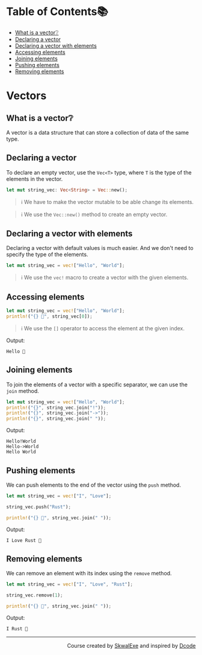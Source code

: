 # Table of Contents📚
- [What is a vector❔](#what-is-a-vector)
- [Declaring a vector](#declaring-a-vector)
- [Declaring a vector with elements](#declaring-a-vector-with-elements)
- [Accessing elements](#accessing-elements)
- [Joining elements](#joining-elements)
- [Pushing elements](#pushing-elements)
- [Removing elements](#removing-elements)

# Vectors
## What is a vector❔
A vector is a data structure that can store a collection of data of the same type.

## Declaring a vector
To declare an empty vector, use the `Vec<T>` type, where `T` is the type of the elements in the vector.
```rust
let mut string_vec: Vec<String> = Vec::new();
```
> ℹ️ We have to make the vector mutable to be able change its elements.

> ℹ️ We use the `Vec::new()` method to create an empty vector.
## Declaring a vector with elements
Declaring a vector with default values is much easier.
And we don't need to specify the type of the elements.
```rust
let mut string_vec = vec!["Hello", "World"];
```
> ℹ️ We use the `vec!` macro to create a vector with the given elements.
## Accessing elements
```rust
let mut string_vec = vec!["Hello", "World"];
println!("{} 👋", string_vec[0]);
```
> ℹ️ We use the `[]` operator to access the element at the given index.

Output:
```
Hello 👋
```

## Joining elements
To join the elements of a vector with a specific separator, we can use the `join` method.
```rust
let mut string_vec = vec!["Hello", "World"];
println!("{}", string_vec.join("!"));
println!("{}", string_vec.join("->"));
println!("{}", string_vec.join(" "));
```

Output:
```
Hello!World
Hello->World
Hello World
```

## Pushing elements
We can push elements to the end of the vector using the `push` method.
```rust
let mut string_vec = vec!["I", "Love"];

string_vec.push("Rust");

println!("{} 💖", string_vec.join(" "));
```
Output:
```
I Love Rust 💖
```
## Removing elements
We can remove an element with its index using the `remove` method.
```rust
let mut string_vec = vec!["I", "Love", "Rust"];

string_vec.remove(1);

println!("{} 💖", string_vec.join(" "));
```
Output:
```
I Rust 💖
```




<!--
---

<p align="right"><a href="https://github.com/SkwalExe/learn-rust/tree/main/course/vectors">Next Section ⏭️</a></p>
-->

---

<p align="right">Course created by <a href="https://github.com/SkwalExe/" target="_blank">SkwalExe</a> and inspired by <a href="https://www.youtube.com/watch?v=vOMJlQ5B-M0&list=PLVvjrrRCBy2JSHf9tGxGKJ-bYAN_uDCUL" target="_blank">Dcode</a></p>